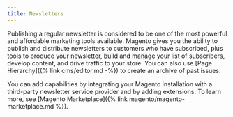 ```yaml
---
title: Newsletters
---
```


Publishing a regular newsletter is considered to be one of the most powerful and affordable marketing tools available. Magento gives you the ability to publish and distribute newsletters to customers who have subscribed, plus tools to produce your newsletter, build and manage your list of subscribers, develop content, and drive traffic to your store. You can also use [Page Hierarchy]({% link cms/editor.md -%}) to create an archive of past issues.

You can add capabilities by integrating your Magento installation with a third-party newsletter service provider and by adding extensions. To learn more, see [Magento Marketplace]({% link magento/magento-marketplace.md %}).
